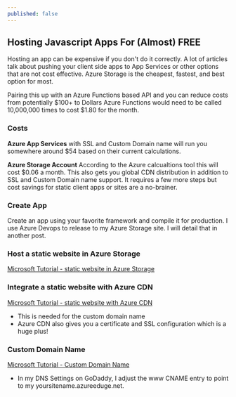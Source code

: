 ```yaml
---
published: false
---
```


## Hosting Javascript Apps For (Almost) FREE
Hosting an app can be expensive if you don't do it correctly. A lot of articles talk about pushing your client side apps to App Services or other options that are not cost effective. Azure Storage is the cheapest, fastest, and best option for most. 

Pairing this up with an Azure Functions based API and you can reduce costs from potentially $100+ to Dollars 
Azure Functions would need to be called 10,000,000 times to cost $1.80 for the month.

### Costs
**Azure App Services**
with SSL and Custom Domain name will run you somewhere around $54 based on their current calculations.

**Azure Storage Account**
According to the Azure calcualtions tool this will cost $0.06 a month. This also gets you global CDN distribution in addition to SSL and Custom Domain name support. It requires a few more steps but cost savings for static client apps or sites are a no-brainer.

### Create App
Create an app using your favorite framework and compile it for production. I use Azure Devops to release to my Azure Storage site. I will detail that in another post. 

### Host a static website in Azure Storage
[Microsoft Tutorial - static website in Azure Storage](https://docs.microsoft.com/en-us/azure/storage/blobs/storage-blob-static-website-how-to?tabs=azure-portal)

### Integrate a static website with Azure CDN
[Microsoft Tutorial - static website with Azure CDN](https://docs.microsoft.com/en-us/azure/storage/blobs/static-website-content-delivery-network)
- This is needed for the custom domain name
- Azure CDN also gives you a certificate and SSL configuration which is a huge plus!

### Custom Domain Name
[Microsoft Tutorial - Custom Domain Name](https://docs.microsoft.com/en-us/azure/storage/blobs/storage-custom-domain-name?tabs=azure-portal)
- In my DNS Settings on GoDaddy, I adjust the www CNAME entry to point to my yoursitename.azureeduge.net.
